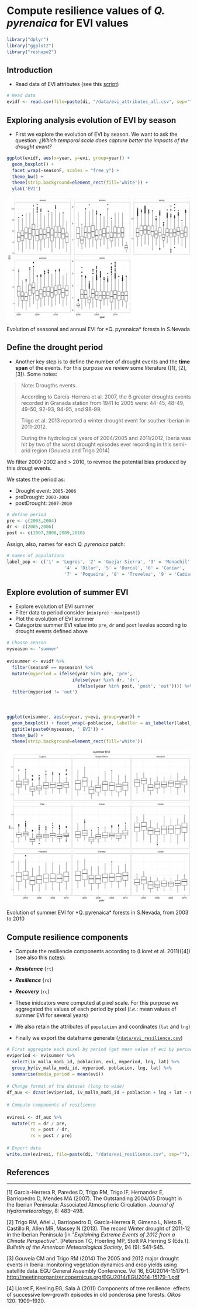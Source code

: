 Compute resilience values of *Q. pyrenaica* for EVI values
==========================================================

``` r
library("dplyr")
library("ggplot2")
library("reshape2")
```

Introduction
------------

-   Read data of EVI attributes (see this [script](/analysis/prepare_evi_data.md))

``` r
# Read data
evidf <- read.csv(file=paste(di, "/data/evi_attributes_all.csv", sep=""), header = TRUE, sep = ',')
```

Exploring analysis evolution of EVI by season
---------------------------------------------

-   First we explore the evolution of EVI by season. We want to ask the question: *¿Which temporal scale does capture better the impacts of the drought event?*

``` r
ggplot(evidf, aes(x=year, y=evi, group=year)) + 
  geom_boxplot() + 
  facet_wrap(~seasonF, scales = "free_y") + 
  theme_bw() + 
  theme(strip.background=element_rect(fill='white')) + 
  ylab('EVI')
```

<img src="compute_resilience_files/figure-markdown_github/unnamed-chunk-2-1.png" alt="Evolution of seasonal and annual EVI for *Q. pyrenaica* forests in S.Nevada"  />
<p class="caption">
Evolution of seasonal and annual EVI for *Q. pyrenaica* forests in S.Nevada
</p>

Define the drought period
-------------------------

-   Another key step is to define the number of drought events and the **time span** of the events. For this purpose we review some literature ([1], [2], [3]). Some notes:

> Note: Drougths events.
>
> According to García-Herrera et al. 2007, the 6 greater droughts events recorded in Granada station from 1941 to 2005 were: 44-45, 48-49, 49-50, 92-93, 94-95, and 98-99.
>
> Trigo et al. 2013 reported a winter drought event for souther Iberian in 2011-2012.
>
> During the hydrological years of 2004/2005 and 2011/2012, Iberia was hit by two of the worst drought episodes ever recording in this semi-arid region (Gouveia and Trigo 2014)

We filter 2000-2002 and &gt; 2010, to revmoe the potential bias produced by this drougt events.

We states the period as:

-   Drought event: `2005-2006`
-   preDrought: `2003-2004`
-   postDrought: `2007-2010`

``` r
# define period 
pre <- c(2003,2004)
dr <- c(2005,2006)
post <- c(2007,2008,2009,2010)
```

Assign, also, names for each *Q. pyrenaica* patch:

``` r
# names of populations
label_pop <- c('1' = 'Lugros', '2' = 'Guejar-Sierra', '3' = 'Monachil',
                      '4' = 'Dilar', '5' = 'Durcal', '6' = 'Caniar', 
                      '7' = 'Poqueira', '8' = 'Trevelez', '9' = 'Cadiar')
```

Explore evolution of summer EVI
-------------------------------

-   Explore evolution of EVI summer
-   Filter data to period consider (`min(pre)` - `max(post)`)
-   Plot the evolution of EVI summer
-   Categorize summer EVI value into `pre`, `dr` and `post` leveles according to drought events defined above

``` r
# Choose season
myseason <- 'summer'

evisummer <- evidf %>%
  filter(seasonF == myseason) %>% 
  mutate(myperiod = ifelse(year %in% pre, 'pre',
                         ifelse(year %in% dr, 'dr',
                           ifelse(year %in% post, 'post', 'out')))) %>%
  filter(myperiod != 'out') 



ggplot(evisummer, aes(x=year, y=evi, group=year)) + 
  geom_boxplot() + facet_wrap(~poblacion, labeller = as_labeller(label_pop)) + 
  ggtitle(paste0(myseason, ' EVI')) + 
  theme_bw() + 
  theme(strip.background=element_rect(fill='white'))
```

<img src="compute_resilience_files/figure-markdown_github/unnamed-chunk-5-1.png" alt="Evolution of summer EVI for *Q. pyrenaica* forests in S.Nevada, from 2003 to 2010"  />
<p class="caption">
Evolution of summer EVI for *Q. pyrenaica* forests in S.Nevada, from 2003 to 2010
</p>

Compute resilience components
-----------------------------

-   Compute the resiliencie components according to (Lloret et al. 2011)([4]) (see also this [notes](/man/notes_drought_in.md)):
-   ***Resistence*** (`rt`)
-   ***Resilience*** (`rs`)
-   ***Recovery*** (`rc`)

-   These inidcators were computed at pixel scale. For this purpose we aggregated the values of each period by pixel (*i.e.*: mean values of summer EVI for several years)
-   We also retain the attributes of `population` and coordinates (`lat` and `lng`)
-   Finally we export the dataframe generate ([`/data/evi_resilience.csv`](/data/evi_resilience.csv))

``` r
# First aggregate each pixel by period (get mean value of evi by period) 
eviperiod <- evisummer %>% 
  select(iv_malla_modi_id, poblacion, evi, myperiod, lng, lat) %>%
  group_by(iv_malla_modi_id, myperiod, poblacion, lng, lat) %>% 
  summarise(media_period = mean(evi))

# Change format of the dataset (long to wide)
df_aux <- dcast(eviperiod, iv_malla_modi_id + poblacion + lng + lat ~ myperiod, value.var = 'media_period')
  
# Compute components of resilience 

eviresi <- df_aux %>% 
  mutate(rt = dr / pre,
         rc = post / dr,
         rs = post / pre) 

# Export data
write.csv(eviresi, file=paste(di, "/data/evi_resilience.csv", sep=""), row.names = FALSE)
```

References
----------

-   -   -   -   

[1] Garcia-Herrera R, Paredes D, Trigo RM, Trigo IF, Hernandez E, Barriopedro D, Mendes MA (2007). The Outstanding 2004/05 Drought in the Iberian Peninsula: Associated Atmospheric Circulation. *Journal of Hydrometeorology*, 8: 483–498.

[2] Trigo RM, Añel J, Barriopedro D, García-Herrera R, Gimeno L, Nieto R, Castillo R, Allen MR, Massey N (2013). The record Winter drought of 2011-12 in the Iberian Peninsula \[in *"Explaining Extreme Events of 2012 from a Climate Perspective"*. \[Peterson TC, Hoerling MP, Stott PA Herring S (Eds.)\]. *Bulletin of the American Meteorological Society*, 94 (9): S41-S45.

[3] Gouveia CM and Trigo RM (2014) The 2005 and 2012 major drought events in Iberia: monitoring vegetation dynamics and crop yields using satellite data. EGU General Assembly Conference. Vol 16, EGU2014-15179-1. <http://meetingorganizer.copernicus.org/EGU2014/EGU2014-15179-1.pdf>

[4] Lloret F, Keeling EG, Sala A (2011) Components of tree resilience: effects of successive low-growth episodes in old ponderosa pine forests. *Oikos* 120: 1909–1920.
